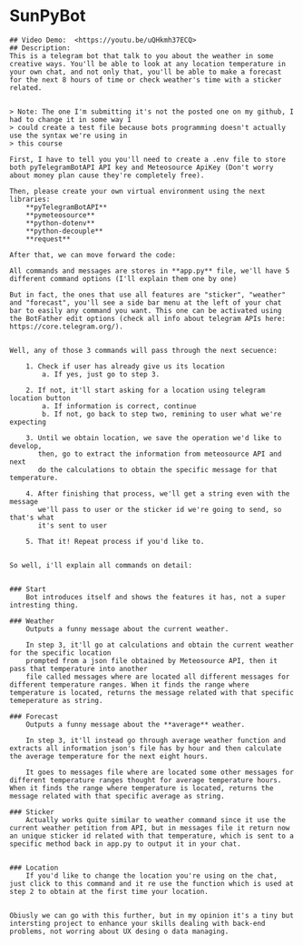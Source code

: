 # SunPyBot
    ## Video Demo:  <https://youtu.be/uQHkmh37ECQ>
    ## Description:
    This is a telegram bot that talk to you about the weather in some creative ways. You'll be able to look at any location temperature in your own chat, and not only that, you'll be able to make a forecast for the next 8 hours of time or check weather's time with a sticker related.


    > Note: The one I'm submitting it's not the posted one on my github, I had to change it in some way I 
    > could create a test file because bots programming doesn't actually use the syntax we're using in 
    > this course

    First, I have to tell you you'll need to create a .env file to store both pyTelegramBotAPI API key and Meteosource ApiKey (Don't worry about money plan cause they're completely free).

    Then, please create your own virtual environment using the next libraries:
        **pyTelegramBotAPI**
        **pymeteosource**
        **python-dotenv**
        **python-decouple**
        **request**

    After that, we can move forward the code:

    All commands and messages are stores in **app.py** file, we'll have 5 different command options (I'll explain them one by one)

    But in fact, the ones that use all features are "sticker", "weather" and "forecast", you'll see a side bar menu at the left of your chat bar to easily any command you want. This one can be activated using the BotFather edit options (check all info about telegram APIs here: https://core.telegram.org/).

    
    Well, any of those 3 commands will pass through the next secuence:

        1. Check if user has already give us its location
            a. If yes, just go to step 3.

        2. If not, it'll start asking for a location using telegram location button
            a. If information is correct, continue
            b. If not, go back to step two, remining to user what we're expecting

        3. Until we obtain location, we save the operation we'd like to develop,
           then, go to extract the information from meteosource API and next 
           do the calculations to obtain the specific message for that temperature.

        4. After finishing that process, we'll get a string even with the message 
           we'll pass to user or the sticker id we're going to send, so that's what
           it's sent to user

        5. That it! Repeat process if you'd like to.


    So well, i'll explain all commands on detail:
    

    ### Start 
        Bot introduces itself and shows the features it has, not a super intresting thing.

    ### Weather
        Outputs a funny message about the current weather.

        In step 3, it'll go at calculations and obtain the current weather for the specific location
        prompted from a json file obtained by Meteosource API, then it pass that temperature into another
        file called messages where are located all different messages for different temperature ranges. When it finds the range where temperature is located, returns the message related with that specific temeperature as string.
        
    ### Forecast
        Outputs a funny message about the **average** weather.

        In step 3, it'll instead go through average weather function and extracts all information json's file has by hour and then calculate the average temperature for the next eight hours. 
        
        It goes to messages file where are located some other messages for different temperature ranges thought for average temperature hours. When it finds the range where temperature is located, returns the message related with that specific average as string.

    ### Sticker
        Actually works quite similar to weather command since it use the current weather petition from API, but in messages file it return now an unique sticker id related with that temperature, which is sent to a specific method back in app.py to output it in your chat.


    ### Location
        If you'd like to change the location you're using on the chat, just click to this command and it re use the function which is used at step 2 to obtain at the first time your location.


    Obiusly we can go with this further, but in my opinion it's a tiny but intersting project to enhance your skills dealing with back-end problems, not worring about UX desing o data managing.

